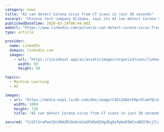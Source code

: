```yaml
---
category: news
title: "AI can detect Corona virus from CT scans in just 20 seconds"
excerpt: "Chinese tech company Alibaba, says its AI can detect Corona virus from CT scans in just 20 seconds. It takes doctors around 20 mins to do the same. The model has an accuracy of around 96%. The diagnosis algorithm was developed by Alibaba's research institute Damo Academy. Researchers at the academy said they had trained the AI model with sample ..."
publishedDateTime: 2020-03-14T00:44:00Z
webUrl: "https://www.linkedin.com/pulse/ai-can-detect-corona-virus-from-ct-scans-just-20-seconds-alan-brown/"
type: article

provider:
  name: LinkedIn
  domain: linkedin.com
  images:
    - url: "https://insideout.app/ai/assets/images/organizations/linkedin.com-50x50.jpg"
      width: 50
      height: 50

topics:
  - Machine Learning
  - AI

images:
  - url: "https://media-exp1.licdn.com/dms/image/C4D12AQGrEHprOlem7Q/article-cover_image-shrink_720_1280/0?e=1590624000&v=beta&t=VCPInLfR_pD5-rvXfrBh0UFfdTtHwNzswxK4BNKriAA"
    width: 1080
    height: 720
    title: "AI can detect Corona virus from CT scans in just 20 seconds"

secured: "CzSIlU+aPwoCDn3RAZRC8e9cHJaGFUEm9Zdg3Eg8zPpKeE5WIsuBO37KcjTcZpgwsL6TVwrYHWxkfLJRH6Qyl09/mptjEFQTjgrXw7+477ejAaMg2k4Pcdtx2x8xnw0V9sFT8r8tPy/999eDgONR6fCi41P+gK57tCjD+HLA/2vWpQh1YBkmu79nAkYrQ3ktOp4wY0mKowhfLxW2fDOuPK80TBPnwDgIxJbLSyhgMpfGezb6oGHs8Jb4g1QRrD7fCy2dB0PV4NTYhvcj27r3PCToWx/FTlws0oI+rxIiVGOkfVI/y0QfdMG5sBs/w16Veb7JanTc0b+I3+pRx5cdbzbd+SjIZ+s8+SnpPEvO9RAKum2ciVxT5DfpaGdqZpZToqOjsBOaj9yu7mM+EDZrJmXqD5lBhMbQqgpM1fcvLVePIVFVjA2zKIuH+6p1Nw3GZLA29cvAqmF/eeTaGrOXwuHmZJHniWajE+HWxxqwXgk=;42lq/pfCH/P2JeTSkL4ucQ=="
---
```


